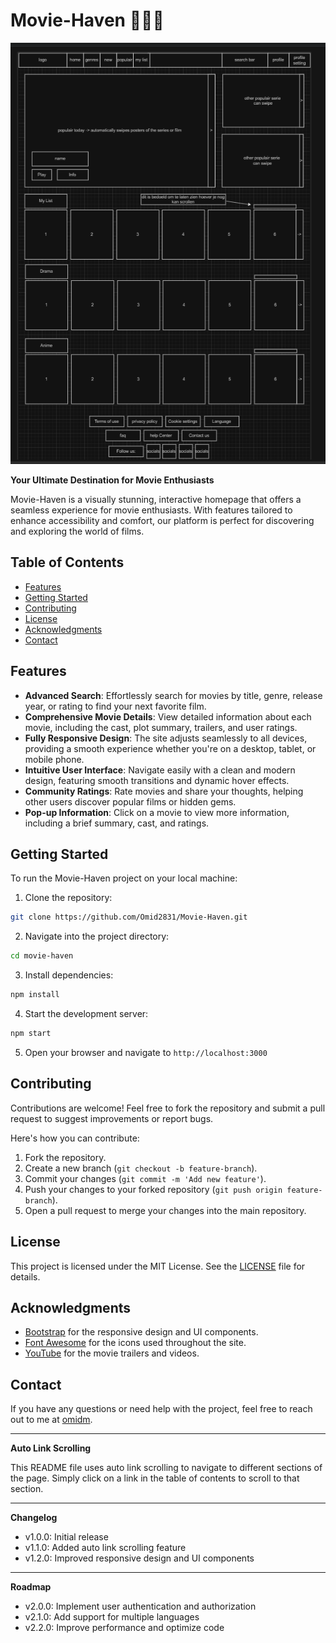 # Movie-Haven 🎥🎥🎥

[![Movie-Haven](src/SRC/src/logs/vOne/imgVersionOne.png)](https://www.youtube.com/watch?v=dQw4w9WgXcQ)

**Your Ultimate Destination for Movie Enthusiasts**

Movie-Haven is a visually stunning, interactive homepage that offers a seamless experience for movie enthusiasts. With features tailored to enhance accessibility and comfort, our platform is perfect for discovering and exploring the world of films.

## Table of Contents

* [Features](#features)
* [Getting Started](#getting-started)
* [Contributing](#contributing)
* [License](#license)
* [Acknowledgments](#acknowledgments)
* [Contact](#contact)

## Features

* **Advanced Search**: Effortlessly search for movies by title, genre, release year, or rating to find your next favorite film.
* **Comprehensive Movie Details**: View detailed information about each movie, including the cast, plot summary, trailers, and user ratings.
* **Fully Responsive Design**: The site adjusts seamlessly to all devices, providing a smooth experience whether you're on a desktop, tablet, or mobile phone.
* **Intuitive User Interface**: Navigate easily with a clean and modern design, featuring smooth transitions and dynamic hover effects.
* **Community Ratings**: Rate movies and share your thoughts, helping other users discover popular films or hidden gems.
* **Pop-up Information**: Click on a movie to view more information, including a brief summary, cast, and ratings.

## Getting Started

To run the Movie-Haven project on your local machine:

1. Clone the repository:
```bash
git clone https://github.com/Omid2831/Movie-Haven.git
```
2. Navigate into the project directory:
```bash
cd movie-haven
```
3. Install dependencies:
```bash
npm install
```
4. Start the development server:
```bash
npm start
```
5. Open your browser and navigate to `http://localhost:3000`

## Contributing

Contributions are welcome! Feel free to fork the repository and submit a pull request to suggest improvements or report bugs.

Here's how you can contribute:

1. Fork the repository.
2. Create a new branch (`git checkout -b feature-branch`).
3. Commit your changes (`git commit -m 'Add new feature'`).
4. Push your changes to your forked repository (`git push origin feature-branch`).
5. Open a pull request to merge your changes into the main repository.

## License

This project is licensed under the MIT License. See the [LICENSE](LICENSE) file for details.

## Acknowledgments

* [Bootstrap](https://getbootstrap.com/) for the responsive design and UI components.
* [Font Awesome](https://fontawesome.com/) for the icons used throughout the site.
* [YouTube](https://www.youtube.com/) for the movie trailers and videos.

## Contact

If you have any questions or need help with the project, feel free to reach out to me at [omidm](https://github.com/Omid2831).

---

**Auto Link Scrolling**

This README file uses auto link scrolling to navigate to different sections of the page. Simply click on a link in the table of contents to scroll to that section.

---

**Changelog**

* v1.0.0: Initial release
* v1.1.0: Added auto link scrolling feature
* v1.2.0: Improved responsive design and UI components

---

**Roadmap**

* v2.0.0: Implement user authentication and authorization
* v2.1.0: Add support for multiple languages
* v2.2.0: Improve performance and optimize code
